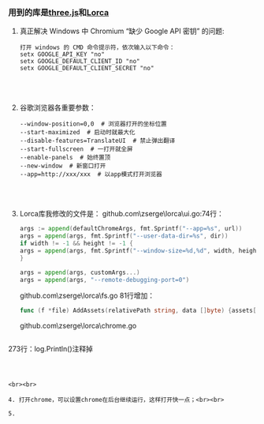 ### 用到的库是[three.js]( https://github.com/mrdoob/three.js )和[Lorca](https://github.com/zserge/lorca )

1. 真正解决 Windows 中 Chromium “缺少 Google API 密钥” 的问题:

   ```
   打开 windows 的 CMD 命令提示符，依次输入以下命令： 
   setx GOOGLE_API_KEY "no" 
   setx GOOGLE_DEFAULT_CLIENT_ID "no" 
   setx GOOGLE_DEFAULT_CLIENT_SECRET "no"
   ```

   <br><br>

2. 谷歌浏览器各重要参数：

   ```shell
   --window-position=0,0  # 浏览器打开的坐标位置
   --start-maximized  # 启动时就最大化
   --disable-features=TranslateUI  # 禁止弹出翻译
   --start-fullscreen  # 一打开就全屏
   --enable-panels  # 始终置顶
   --new-window  # 新窗口打开
   --app=http://xxx/xxx  # 以app模式打开浏览器
   ```

   <br><br>

3. Lorca库我修改的文件是：
   github.com\zserge\lorca\ui.go:74行：

   ```go
   args := append(defaultChromeArgs, fmt.Sprintf("--app=%s", url))
   args = append(args, fmt.Sprintf("--user-data-dir=%s", dir))
   if width != -1 && height != -1 {
   args = append(args, fmt.Sprintf("--window-size=%d,%d", width, height))
   }
   
   args = append(args, customArgs...)
   args = append(args, "--remote-debugging-port=0")
   ```

   github.com\zserge\lorca\fs.go 81行增加：

   ```go
   func (f *file) AddAssets(relativePath string, data []byte) {assets[relativePath]  = data}
   ```

    github.com\zserge\lorca\chrome.go  

   ```
273行：log.Println()注释掉
   ```
   
   
   
   <br><br>
   
4. 打开chrome，可以设置chrome在后台继续运行，这样打开快一点；<br><br>

5. 